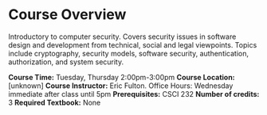 # Course Overview 
Introductory to computer security. Covers security issues in software design and development from technical, social and legal viewpoints. Topics include cryptography, security models, software security, authentication, authorization, and system security.

**Course Time:**	Tuesday, Thursday 2:00pm-3:00pm
**Course Location:**	[unknown]
**Course Instructor:**	Eric Fulton. Office Hours: Wednesday immediate after class until 5pm
**Prerequisites:**	CSCI 232
**Number of credits:**	3
**Required Textbook:**	None